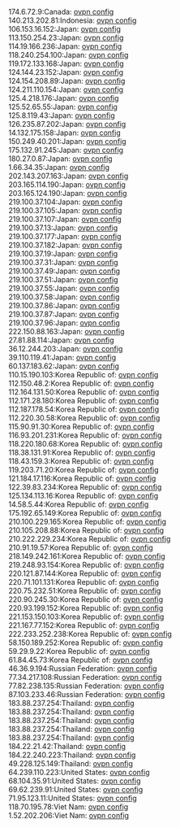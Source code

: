 174.6.72.9:Canada: [ovpn config](vpn/174_6_72_9.ovpn)  
140.213.202.81:Indonesia: [ovpn config](vpn/140_213_202_81.ovpn)  
106.153.16.152:Japan: [ovpn config](vpn/106_153_16_152.ovpn)  
113.150.254.23:Japan: [ovpn config](vpn/113_150_254_23.ovpn)  
114.19.166.236:Japan: [ovpn config](vpn/114_19_166_236.ovpn)  
118.240.254.100:Japan: [ovpn config](vpn/118_240_254_100.ovpn)  
119.172.133.168:Japan: [ovpn config](vpn/119_172_133_168.ovpn)  
124.144.23.152:Japan: [ovpn config](vpn/124_144_23_152.ovpn)  
124.154.208.89:Japan: [ovpn config](vpn/124_154_208_89.ovpn)  
124.211.110.154:Japan: [ovpn config](vpn/124_211_110_154.ovpn)  
125.4.218.176:Japan: [ovpn config](vpn/125_4_218_176.ovpn)  
125.52.65.55:Japan: [ovpn config](vpn/125_52_65_55.ovpn)  
125.8.119.43:Japan: [ovpn config](vpn/125_8_119_43.ovpn)  
126.235.87.202:Japan: [ovpn config](vpn/126_235_87_202.ovpn)  
14.132.175.158:Japan: [ovpn config](vpn/14_132_175_158.ovpn)  
150.249.40.201:Japan: [ovpn config](vpn/150_249_40_201.ovpn)  
175.132.91.245:Japan: [ovpn config](vpn/175_132_91_245.ovpn)  
180.27.0.87:Japan: [ovpn config](vpn/180_27_0_87.ovpn)  
1.66.34.35:Japan: [ovpn config](vpn/1_66_34_35.ovpn)  
202.143.207.163:Japan: [ovpn config](vpn/202_143_207_163.ovpn)  
203.165.114.190:Japan: [ovpn config](vpn/203_165_114_190.ovpn)  
203.165.124.190:Japan: [ovpn config](vpn/203_165_124_190.ovpn)  
219.100.37.104:Japan: [ovpn config](vpn/219_100_37_104.ovpn)  
219.100.37.105:Japan: [ovpn config](vpn/219_100_37_105.ovpn)  
219.100.37.107:Japan: [ovpn config](vpn/219_100_37_107.ovpn)  
219.100.37.13:Japan: [ovpn config](vpn/219_100_37_13.ovpn)  
219.100.37.177:Japan: [ovpn config](vpn/219_100_37_177.ovpn)  
219.100.37.182:Japan: [ovpn config](vpn/219_100_37_182.ovpn)  
219.100.37.19:Japan: [ovpn config](vpn/219_100_37_19.ovpn)  
219.100.37.31:Japan: [ovpn config](vpn/219_100_37_31.ovpn)  
219.100.37.49:Japan: [ovpn config](vpn/219_100_37_49.ovpn)  
219.100.37.51:Japan: [ovpn config](vpn/219_100_37_51.ovpn)  
219.100.37.55:Japan: [ovpn config](vpn/219_100_37_55.ovpn)  
219.100.37.58:Japan: [ovpn config](vpn/219_100_37_58.ovpn)  
219.100.37.86:Japan: [ovpn config](vpn/219_100_37_86.ovpn)  
219.100.37.87:Japan: [ovpn config](vpn/219_100_37_87.ovpn)  
219.100.37.96:Japan: [ovpn config](vpn/219_100_37_96.ovpn)  
222.150.88.163:Japan: [ovpn config](vpn/222_150_88_163.ovpn)  
27.81.88.114:Japan: [ovpn config](vpn/27_81_88_114.ovpn)  
36.12.244.203:Japan: [ovpn config](vpn/36_12_244_203.ovpn)  
39.110.119.41:Japan: [ovpn config](vpn/39_110_119_41.ovpn)  
60.137.183.62:Japan: [ovpn config](vpn/60_137_183_62.ovpn)  
110.15.190.103:Korea Republic of: [ovpn config](vpn/110_15_190_103.ovpn)  
112.150.48.2:Korea Republic of: [ovpn config](vpn/112_150_48_2.ovpn)  
112.164.131.50:Korea Republic of: [ovpn config](vpn/112_164_131_50.ovpn)  
112.171.28.180:Korea Republic of: [ovpn config](vpn/112_171_28_180.ovpn)  
112.187.178.54:Korea Republic of: [ovpn config](vpn/112_187_178_54.ovpn)  
112.220.30.58:Korea Republic of: [ovpn config](vpn/112_220_30_58.ovpn)  
115.90.91.30:Korea Republic of: [ovpn config](vpn/115_90_91_30.ovpn)  
116.93.201.231:Korea Republic of: [ovpn config](vpn/116_93_201_231.ovpn)  
118.220.180.68:Korea Republic of: [ovpn config](vpn/118_220_180_68.ovpn)  
118.38.131.91:Korea Republic of: [ovpn config](vpn/118_38_131_91.ovpn)  
118.43.159.3:Korea Republic of: [ovpn config](vpn/118_43_159_3.ovpn)  
119.203.71.20:Korea Republic of: [ovpn config](vpn/119_203_71_20.ovpn)  
121.184.17.116:Korea Republic of: [ovpn config](vpn/121_184_17_116.ovpn)  
122.39.83.234:Korea Republic of: [ovpn config](vpn/122_39_83_234.ovpn)  
125.134.113.16:Korea Republic of: [ovpn config](vpn/125_134_113_16.ovpn)  
14.58.5.44:Korea Republic of: [ovpn config](vpn/14_58_5_44.ovpn)  
175.192.65.149:Korea Republic of: [ovpn config](vpn/175_192_65_149.ovpn)  
210.100.229.165:Korea Republic of: [ovpn config](vpn/210_100_229_165.ovpn)  
210.105.208.88:Korea Republic of: [ovpn config](vpn/210_105_208_88.ovpn)  
210.222.229.234:Korea Republic of: [ovpn config](vpn/210_222_229_234.ovpn)  
210.91.19.57:Korea Republic of: [ovpn config](vpn/210_91_19_57.ovpn)  
218.149.242.161:Korea Republic of: [ovpn config](vpn/218_149_242_161.ovpn)  
219.248.93.154:Korea Republic of: [ovpn config](vpn/219_248_93_154.ovpn)  
220.121.87.144:Korea Republic of: [ovpn config](vpn/220_121_87_144.ovpn)  
220.71.101.131:Korea Republic of: [ovpn config](vpn/220_71_101_131.ovpn)  
220.75.232.51:Korea Republic of: [ovpn config](vpn/220_75_232_51.ovpn)  
220.90.245.30:Korea Republic of: [ovpn config](vpn/220_90_245_30.ovpn)  
220.93.199.152:Korea Republic of: [ovpn config](vpn/220_93_199_152.ovpn)  
221.153.150.103:Korea Republic of: [ovpn config](vpn/221_153_150_103.ovpn)  
221.167.77.152:Korea Republic of: [ovpn config](vpn/221_167_77_152.ovpn)  
222.233.252.238:Korea Republic of: [ovpn config](vpn/222_233_252_238.ovpn)  
58.150.189.252:Korea Republic of: [ovpn config](vpn/58_150_189_252.ovpn)  
59.29.9.22:Korea Republic of: [ovpn config](vpn/59_29_9_22.ovpn)  
61.84.45.73:Korea Republic of: [ovpn config](vpn/61_84_45_73.ovpn)  
46.36.9.194:Russian Federation: [ovpn config](vpn/46_36_9_194.ovpn)  
77.34.217.108:Russian Federation: [ovpn config](vpn/77_34_217_108.ovpn)  
77.82.238.135:Russian Federation: [ovpn config](vpn/77_82_238_135.ovpn)  
87.103.233.46:Russian Federation: [ovpn config](vpn/87_103_233_46.ovpn)  
183.88.237.254:Thailand: [ovpn config](vpn/183_88_237_254.ovpn)  
183.88.237.254:Thailand: [ovpn config](vpn/183_88_237_254.ovpn)  
183.88.237.254:Thailand: [ovpn config](vpn/183_88_237_254.ovpn)  
183.88.237.254:Thailand: [ovpn config](vpn/183_88_237_254.ovpn)  
183.88.237.254:Thailand: [ovpn config](vpn/183_88_237_254.ovpn)  
184.22.21.42:Thailand: [ovpn config](vpn/184_22_21_42.ovpn)  
184.22.240.223:Thailand: [ovpn config](vpn/184_22_240_223.ovpn)  
49.228.125.149:Thailand: [ovpn config](vpn/49_228_125_149.ovpn)  
64.239.110.223:United States: [ovpn config](vpn/64_239_110_223.ovpn)  
68.104.35.91:United States: [ovpn config](vpn/68_104_35_91.ovpn)  
69.62.239.91:United States: [ovpn config](vpn/69_62_239_91.ovpn)  
71.95.123.11:United States: [ovpn config](vpn/71_95_123_11.ovpn)  
118.70.195.78:Viet Nam: [ovpn config](vpn/118_70_195_78.ovpn)  
1.52.202.206:Viet Nam: [ovpn config](vpn/1_52_202_206.ovpn)  

